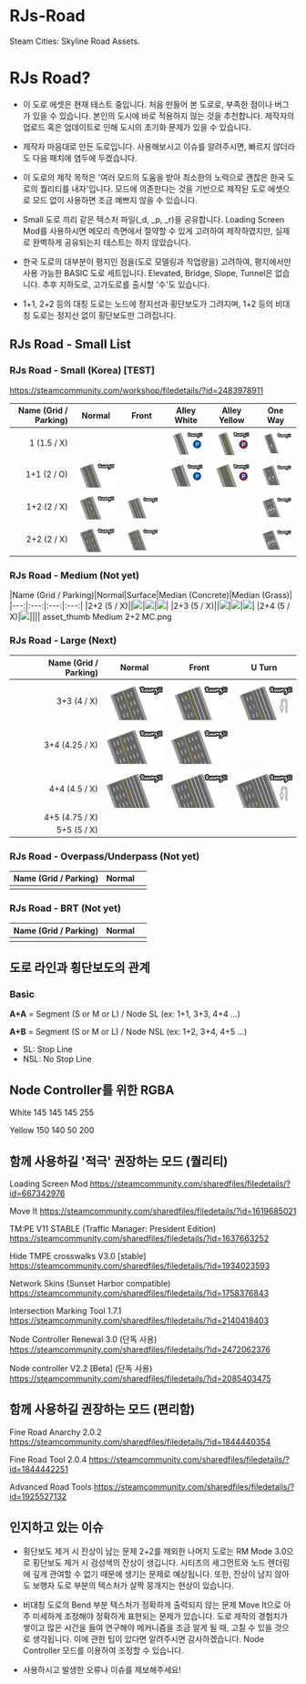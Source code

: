 # RJs-Road
Steam Cities: Skyline Road Assets.

# RJs Road?

* 이 도로 에셋은 현재 테스트 중입니다. 처음 만들어 본 도로로, 부족한 점이나 버그가 있을 수 있습니다. 본인의 도시에 바로 적용하지 않는 것을 추천합니다. 제작자의 업로드 혹은 업데이트로 인해 도시의 초기화 문제가 있을 수 있습니다.

* 제작자 마음대로 만든 도로입니다. 사용해보시고 이슈를 알려주시면, 빠르지 않더라도 다음 패치에 염두에 두겠습니다.

* 이 도로의 제작 목적은 '여러 모드의 도움을 받아 최소한의 노력으로 괜찮은 한국 도로의 퀄리티를 내자'입니다. 모드에 의존한다는 것을 기반으로 제작된 도로 에셋으로 모드 없이 사용하면 조금 예쁘지 않을 수 있습니다.

* Small 도로 끼리 같은 텍스처 파일(_d, _p, _r)을 공유합니다. Loading Screen Mod를 사용하시면 메모리 측면에서 절약할 수 있게 고려하여 제작하였지만, 실제로 완벽하게 공유되는지 테스트는 하지 않았습니다.

* 한국 도로의 대부분이 평지인 점을(도로 모델링과 작업량을) 고려하여, 평지에서만 사용 가능한 BASIC 도로 세트입니다. Elevated, Bridge, Slope, Tunnel은 없습니다. 추후 지하도로, 고가도로를 출시할 '수'도 있습니다.

* 1+1, 2+2 등의 대칭 도로는 노드에 정지선과 횡단보도가 그려지며, 1+2 등의 비대칭 도로는 정지선 없이 횡단보도만 그려집니다.

## RJs Road - Small List

### RJs Road - Small (Korea) [TEST]
https://steamcommunity.com/workshop/filedetails/?id=2483978911

|Name (Grid / Parking)|Normal|Front|Alley White|Alley Yellow|One Way|
|---:|:---:|:---:|:---:|:---:|:---:| 
|1 (1.5 / X)|||<img src="_CSL_asset_thumb/_Small/asset_thumb Small 1 AW.png" width="100">|<img src="_CSL_asset_thumb/_Small/asset_thumb Small 1 AY.png" width="100">|<img src="_CSL_asset_thumb/_Small/asset_thumb Small 1 OneWay.png" width="100">|
|1+1 (2 / O)|<img src="_CSL_asset_thumb/_Small/asset_thumb Small 1+1.png" width="100">||<img src="_CSL_asset_thumb/_Small/asset_thumb Small 1+1 AW.png" width="100">|<img src="_CSL_asset_thumb/_Small/asset_thumb Small 1+1 AY.png" width="100">|<img src="_CSL_asset_thumb/_Small/asset_thumb Small 1+1 OW.png" width="100">|
|1+2 (2 / X)|<img src="_CSL_asset_thumb/_Small/asset_thumb Small 1+2.png" width="100">|<img src="_CSL_asset_thumb/_Small/asset_thumb Small 1+2 Front.png" width="100">|||<img src="_CSL_asset_thumb/_Small/asset_thumb Small 1+2 OW.png" width="100">|
|2+2 (2 / X)|<img src="_CSL_asset_thumb/_Small/asset_thumb Small 2+2.png" width="100">|<img src="_CSL_asset_thumb/_Small/asset_thumb Small 2+2 Front.png" width="100">|||<img src="_CSL_asset_thumb/_Small/asset_thumb Small 2+2 OW.png" width="100">|

### RJs Road - Medium (Not yet)

|Name (Grid / Parking)|Normal|Surface|Median (Concrete)|Median (Grass)|
|---:|:---:|:---:|:---:|
|2+2 (5 / X)||<img src="_CSL_asset_thumb/_Large/asset_thumb Medium 2+2 S.png" width="100">|<img src="_CSL_asset_thumb/_Large/asset_thumb Medium 2+2 MC.png" width="100">|<img src="_CSL_asset_thumb/_Large/asset_thumb Medium 2+2 MG.png" width="100">|
|2+3 (5 / X)||<img src="_CSL_asset_thumb/_Large/asset_thumb Medium 2+3 S.png" width="100">|<img src="_CSL_asset_thumb/_Large/asset_thumb Medium 2+3 MC.png" width="100">|<img src="_CSL_asset_thumb/_Large/asset_thumb Medium 2+3 MG.png" width="100">|
|2+4 (5 / X)|<img src="_CSL_asset_thumb/_Large/asset_thumb Medium 2+4.png" width="100">||||
asset_thumb Medium 2+2 MC.png
### RJs Road - Large (Next)

|Name (Grid / Parking)|Normal|Front|U Turn|
|---:|:---:|:---:|:---:|
|3+3 (4 / X)|<img src="_CSL_asset_thumb/_Large/asset_thumb Large 3+3.png" width="100">|<img src="_CSL_asset_thumb/_Large/asset_thumb Large 3+3 Front.png" width="100">|<img src="_CSL_asset_thumb/_Large/asset_thumb Large 3+3 UT.png" width="100">|
|3+4 (4.25 / X)|<img src="_CSL_asset_thumb/_Large/asset_thumb Large 3+4.png" width="100">|<img src="_CSL_asset_thumb/_Large/asset_thumb Large 3+4.png" width="100">||
|4+4 (4.5 / X)|<img src="_CSL_asset_thumb/_Large/asset_thumb Large 4+4 Front.png" width="100">|<img src="_CSL_asset_thumb/_Large/asset_thumb Large 4+4 Front.png" width="100">|<img src="_CSL_asset_thumb/_Large/asset_thumb Large 4+4 UT.png" width="100">|
|4+5 (4.75 / X)||||
|5+5 (5 / X)||||

### RJs Road - Overpass/Underpass (Not yet)

|Name (Grid / Parking)|Normal||
|---:|:---:|:---:|
||||

### RJs Road - BRT (Not yet)

|Name (Grid / Parking)|Normal||
|---:|:---:|:---:|
||||


## 도로 라인과 횡단보도의 관계

### Basic 
**A+A** = Segment (S or M or L) / Node SL (ex: 1+1, 3+3, 4+4 ...)

**A+B** = Segment (S or M or L) / Node NSL (ex: 1+2, 3+4, 4+5 ...)

* SL: Stop Line
* NSL: No Stop Line


## Node Controller를 위한 RGBA

White 145 145 145 255

Yellow 150 140 50 200

## 함께 사용하길 '적극' 권장하는 모드 (퀄리티)

Loading Screen Mod
https://steamcommunity.com/sharedfiles/filedetails/?id=667342976

Move It
https://steamcommunity.com/sharedfiles/filedetails/?id=1619685021

TM:PE V11 STABLE (Traffic Manager: President Edition)
https://steamcommunity.com/sharedfiles/filedetails/?id=1637663252

Hide TMPE crosswalks V3.0 [stable]
https://steamcommunity.com/sharedfiles/filedetails/?id=1934023593

Network Skins (Sunset Harbor compatible)
https://steamcommunity.com/sharedfiles/filedetails/?id=1758376843

Intersection Marking Tool 1.7.1
https://steamcommunity.com/sharedfiles/filedetails/?id=2140418403

Node Controller Renewal 3.0 (단독 사용)
https://steamcommunity.com/sharedfiles/filedetails/?id=2472062376

Node controller V2.2 [Beta] (단독 사용)
https://steamcommunity.com/sharedfiles/filedetails/?id=2085403475

## 함께 사용하길 권장하는 모드 (편리함)

Fine Road Anarchy 2.0.2
https://steamcommunity.com/sharedfiles/filedetails/?id=1844440354

Fine Road Tool 2.0.4
https://steamcommunity.com/sharedfiles/filedetails/?id=1844442251

Advanced Road Tools
https://steamcommunity.com/sharedfiles/filedetails/?id=1925527132

## 인지하고 있는 이슈

* 횡단보도 제거 시 잔상이 남는 문제
 2+2를 제외한 나머지 도로는 RM Mode 3.0으로 횡단보도 제거 시 검성색의 잔상이 생깁니다. 시티즈의 세그먼트와 노드 렌더링에 깊게 관여할 수 없기 때문에 생기는 문제로 예상됩니다. 또한, 잔상이 남지 않아도 보행자 도로 부분의 텍스처가 살짝 뭉개지는 현상이 있습니다.

* 비대칭 도로의 Bend 부분 텍스처가 정확하게 출력되지 않는 문제
 Move It으로 아주 미세하게 조정해야 정확하게 표현되는 문제가 있습니다. 도로 제작의 경험치가 쌓이고 많은 시간을 들여 연구해야 메커니즘을 조금 알게 될 때, 고칠 수 있을 것으로 생각됩니다. 이에 관한 팁이 있다면 알려주시면 감사하겠습니다.
Node Controller 모드를 이용하여 조정할 수 있습니다.

* 사용하시고 발생한 오류나 이슈를 제보해주세요!
